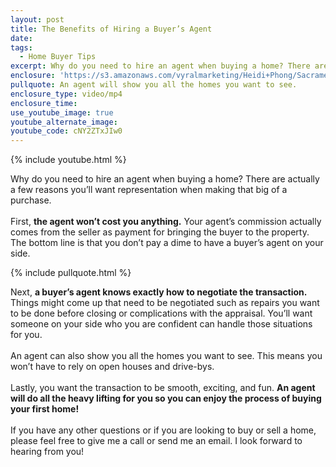 ```yaml
---
layout: post
title: The Benefits of Hiring a Buyer’s Agent
date:
tags:
  - Home Buyer Tips
excerpt: Why do you need to hire an agent when buying a home? There are actually a few reasons you’ll want representation when making that big of a purchase.
enclosure: 'https://s3.amazonaws.com/vyralmarketing/Heidi+Phong/Sacramento+Real+Estate-+Why+you+need+an+agent+when+purchasing+a+home.mp4'
pullquote: An agent will show you all the homes you want to see.
enclosure_type: video/mp4
enclosure_time:
use_youtube_image: true
youtube_alternate_image:
youtube_code: cNY2ZTxJIw0
---
```



{% include youtube.html %}

Why do you need to hire an agent when buying a home? There are actually a few reasons you’ll want representation when making that big of a purchase.
<br>
<br>First, **the agent won’t cost you anything.** Your agent’s commission actually comes from the seller as payment for bringing the buyer to the property. The bottom line is that you don’t pay a dime to have a buyer’s agent on your side.

{% include pullquote.html %}

Next, **a buyer’s agent knows exactly how to negotiate the transaction.** Things might come up that need to be negotiated such as repairs you want to be done before closing or complications with the appraisal. You’ll want someone on your side who you are confident can handle those situations for you.
<br>
<br>An agent can also show you all the homes you want to see. This means you won’t have to rely on open houses and drive-bys.
<br>
<br>Lastly, you want the transaction to be smooth, exciting, and fun. **An agent will do all the heavy lifting for you so you can enjoy the process of buying your first home!**
<br>
<br>If you have any other questions or if you are looking to buy or sell a home, please feel free to give me a call or send me an email. I look forward to hearing from you!